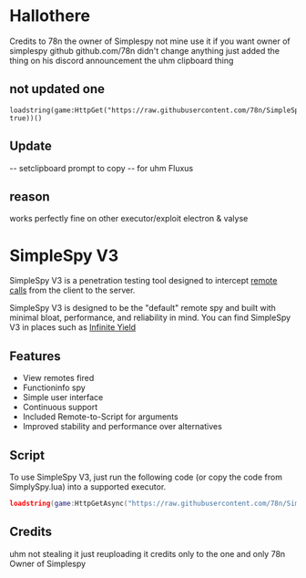 # Hallothere
Credits to 78n the owner of Simplespy 
not mine use it if you want 
owner of simplespy github
github.com/78n
didn't change anything just added the thing on his discord announcement the uhm clipboard thing

## not updated one
```
loadstring(game:HttpGet("https://raw.githubusercontent.com/78n/SimpleSpy/main/SimpleSpySource.lua", true))()
```


## Update
-- setclipboard prompt to copy 
-- for uhm Fluxus


## reason
 works perfectly fine on other executor/exploit
electron & valyse 


# SimpleSpy V3

SimpleSpy V3 is a penetration testing tool designed to intercept [remote calls](https://developer.roblox.com/en-us/articles/Remote-Functions-and-Events) from the client to the server.

SimpleSpy V3 is designed to be the "default" remote spy and built with minimal bloat, performance, and reliability in mind. You can find SimpleSpy V3 in places such as [Infinite Yield](https://github.com/EdgeIY/infiniteyield)

## Features
- View remotes fired
- Functioninfo spy
- Simple user interface
- Continuous support
- Included Remote-to-Script for arguments
- Improved stability and performance over alternatives

## Script
To use SimpleSpy V3, just run the following code (or copy the code from SimplySpy.lua) into a supported executor.
```lua
loadstring(game:HttpGetAsync("https://raw.githubusercontent.com/78n/SimpleSpy/main/SimpleSpyBeta.lua"))()
```

## Credits
uhm not stealing it just reuploading it  credits only to the one and only 78n Owner of Simplespy 
